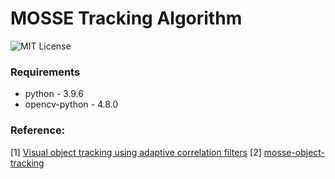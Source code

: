 # MOSSE Tracking Algorithm
![MIT License](https://img.shields.io/badge/license-MIT-blue.svg)

### Requirements
- python - 3.9.6
- opencv-python - 4.8.0

### Reference:
[1] [Visual object tracking using adaptive correlation filters](https://ieeexplore.ieee.org/document/5539960/)
[2] [mosse-object-tracking](https://github.com/TianhongDai/mosse-object-tracking)